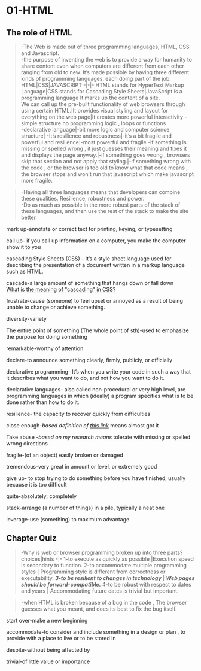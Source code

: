 # 01-HTML
## The role of HTML
> -The Web is made out of three programming languages, HTML, CSS and Javascript.  
-the purpose of inventing the web is to provide a way for humanity to share content even when computers are different from each other ranging from old to new. It’s made possible by having three different kinds of programming languages, each doing part of the job.
> HTML|CSS|JAVASCRIPT
> -|-|-
> HTML stands for HyperText Markup Language|CSS stands for Cascading Style Sheets|JavaScript is a programming language
> It marks up the content of a site.<br>We can call up the pre-built functionality of web browsers through using certain HTML.|It provides visual styling and layout for everything on the web page|It creates more powerful interactivity
> -simple structure no programming logic , loops or functions <br> -declarative language|-bit more logic and computer science structure|
> -It’s resilience and robustness|-it’s a bit fragile and powerful and resilience|-most powerful and fragile
> -if something is missing or spelled wrong , it just guesses their meaning and fixes it and displays the page anyway.|-if something goes wrong , browsers skip that section and not apply that styling.|-if something wrong with the code , or the browser is too old to know what that code means , the browser stops and won’t run that javascript which make javascript more fragile.

> -Having all three languages means that developers can combine these qualities. Resilience, robustness and power.  
> -Do as much as possible in the more robust parts of the stack of these languages, and then use the rest of the stack to make the site better.

mark up-annotate or correct text for printing, keying, or typesetting

call up- if you call up information on a computer, you make the computer show it to you

cascading Style Sheets (CSS) - It’s a style sheet language used for describing the presentation of a document written in a markup language such as HTML.

cascade-a large amount of something that hangs down or fall down  
[What is the meaning of "cascading" in CSS?](https://stackoverflow.com/questions/1043001/what-is-the-meaning-of-cascading-in-css)

frustrate-cause (someone) to feel upset or annoyed as a result of being unable to change or achieve something.

diversity-variety

The entire point of something (The whole point of sth)-used to emphasize the purpose for doing something

remarkable-worthy of attention

declare-to announce something clearly, firmly, publicly, or officially

declarative programming- It’s when you write your code in such a way that it describes what you want to do, and not how you want to do it.

declarative languages- also called non-procedural or very high level, are programming languages in which (ideally) a program specifies what is to be done rather than how to do it.

resilience- the capacity to recover quickly from difficulties

close enough-*based definition of [this link](https://hinative.com/en-US/questions/2761637)* means almost got it

Take abuse -*based on my research means* tolerate with missing or spelled wrong directions

fragile-(of an object) easily broken or damaged

tremendous-very great in amount or level, or extremely good

give up- to stop trying to do something before you have finished, usually because it is too difficult

quite-absolutely; completely

stack-arrange (a number of things) in a pile, typically a neat one

leverage-use (something) to maximum advantage
## Chapter Quiz
> -Why is web or browser programming broken up into three parts?  
> choices|hints
> -|-
> 1-to execute as quickly as possible |Execution speed is secondary to function.
> 2-to accommodate multiple programming styles | Programming style is different from correctness or executability.
> ***3-to be resilient to changes in technology*** | ***Web pages should be forward-compatible.***
> 4-to be robust with respect to dates and years | Accommodating future dates is trivial but important.

> -when HTML is broken because of a bug in the code , The browser guesses what you meant, and does its best to fix the bug itself.

start over-make a new beginning

accommodate-to consider and include something in a design or plan , to provide with a place to live or to be stored in

despite-without being affected by

trivial-of little value or importance